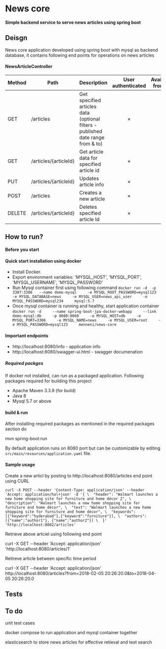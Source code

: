 # News core

  **Simple backend service to serve news articles using spring boot**

## Deisgn

News core application developed using spring boot with mysql as backend database, it contains following end points for operations on news articles

#### NewsArticleController

Method	| Path	| Description	| User authenticated	| Available from UI
------------- | ------------------------- | ------------- |:-------------:|:----------------:|
GET	| /articles	| Get specified articles data (optional filters - published date range from & to) | × | ×
GET	| /articles/{articleId}	| Get article data for specified article id | × | ×
PUT	| /articles/{articleId}	| Updates article info | × | ×
POST	| /articles	| Creates a new article | × | ×
DELETE | /articles/{articleId} | Deletes specified article Id | × | ×

## How to run?

#### Before you start

#### Quick start installation using docker
- Install Docker.
- Export environment variables: 'MYSQL_HOST', 'MYSQL_PORT', 'MYSQL_USERNAME', 'MYSQL_PASSWORD'
- Run Mysql container first using following command
  `docker run -d  -p 3307:3306   --name demo-mysql     -e MYSQL_ROOT_PASSWORD=mysql123     -e MYSQL_DATABASE=news     -e MYSQL_USER=news_api_user     -e MYSQL_PASSWORD=mysql234     mysql:5.7`
- Once mysql container is running and healthy, start application container
`docker run -d     --name spring-boot-jpa-docker-webapp     --link demo-mysql:db     -p 8080:8080     -e MYSQL_HOST=db     -e MYSQL_PORT=3306     -e MYSQL_NAME=news     -e MYSQL_USER=root     -e MYSQL_PASSWORD=mysql123     menneni/news-core`

#### Important endpoints
- http://localhost:8080/info - application info
- http://localhost:8080/swagger-ui.html - swagger documenation

##### Required packges

If docker not installed, can run as a packaged application. Following packages required for building this project
- Apache Maven 3.3.9 (for build)
- Java 8
- Mysql 5.7 or above

#### build & run

After installing required packages as mentioned in the required packages section do

mvn spring-boot:run

By default application runs on 8080 port but can be customizable by editing `src/main/resources/application.yaml` file.

#### Sample usage

Create a new articl by posting to http://localhost:8080/articles end point using CURL

`curl -X POST --header 'Content-Type: application/json' --header 'Accept: application/hal+json' -d '{ \ 
 	"header": "Walmart launches a new home shopping site for furniture and home décor 2", \ 
 	"description": "Walmart launches a new home shopping site for furniture and home décor", \ 
 	"text": "Walmart launches a new home shopping site for furniture and home décor", \ 
 	"keywords": [{"keyword":"hyderabad"},{"keyword":"furniture"}], \ 
 	"authors": [{"name":"author1"}, {"name":"author2"}] \ 
 }' 'http://localhost:8082/articles'`
 
 Retrieve above artciel using following end point
 
 curl -X GET --header 'Accept: application/json' 'http://localhost:8080/articles/1'
 
 Retireve article between specific time period
 
 curl -X GET --header 'Accept: application/json' http://localhost:8080/articles?from=2018-02-05 20:26:20.0&to=2018-04-05 20:26:20.0


## Tests

## To do

unit test cases

docker compose to run application and mysql container together

elasticsearch to store news articles for effective retieval and text search
